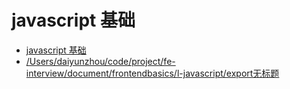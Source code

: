 # javascript 基础

+ [javascript 基础](/frontendbasics/l-javascript/1)
+ [/Users/daiyunzhou/code/project/fe-interview/document/frontendbasics/l-javascript/export无标题](/frontendbasics/l-javascript/export)